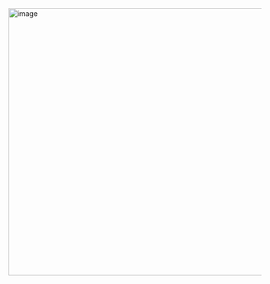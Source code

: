 <img width="533" alt="image" src="https://github.com/user-attachments/assets/744e1413-cd73-47f8-bc9f-0bb98914d1b8" />

